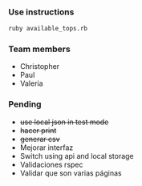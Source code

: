 ### Use instructions

```bash
ruby available_tops.rb
```

### Team members

- Christopher
- Paul
- Valeria

### Pending

- ~~use local json in test mode~~
- ~~hacer print~~
- ~~generar csv~~
- Mejorar interfaz
- Switch using api and local storage
- Validaciones rspec
- Validar que son varias páginas
